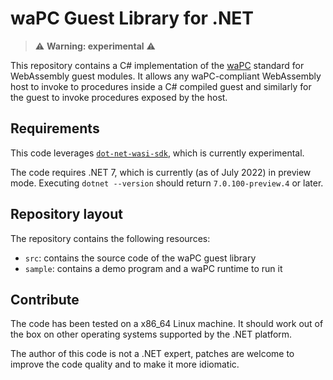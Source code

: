 # waPC Guest Library for .NET

> ⚠️ **Warning: experimental** ⚠️

This repository contains a C# implementation of the [waPC](https://wapc.io)
standard for WebAssembly guest modules.
It allows any waPC-compliant WebAssembly host to invoke to procedures inside a
C# compiled guest and similarly for the guest to invoke procedures exposed by the host.

## Requirements

This code leverages [`dot-net-wasi-sdk`](https://github.com/SteveSandersonMS/dotnet-wasi-sdk),
which is currently experimental.

The code requires .NET 7, which is currently (as of July 2022) in preview mode. Executing
`dotnet --version` should return `7.0.100-preview.4` or later.

## Repository layout

The repository contains the following resources:

  * `src`: contains the source code of the waPC guest library
  * `sample`: contains a demo program and a waPC runtime to run it

## Contribute

The code has been tested on a x86_64 Linux machine. It should work out of the
box on other operating systems supported by the .NET platform.

The author of this code is not a .NET expert, patches are welcome to improve the
code quality and to make it more idiomatic.
